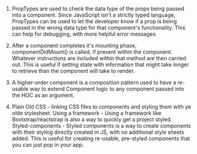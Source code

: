 1. PropTypes are used to check the data type of the props being passed into a component. Since JavaScript isn't a strictly typed language, PropTypes can be used to let the developer know if a prop is being passed in the wrong data type for that component's functionality. This can help for debugging, with more helpful error messages.

2. After a component completes it's mounting phase, componentDidMount() is called, if present within the component. Whatever instructions are included within that method are then carried out. This is useful if setting state with information that might take longer to retrieve than the component will take to render.

3. A higher-order component is a composition pattern used to have a re-usable way to extend Component logic to any component passed into the HOC as an argument.

4. Plain Old CSS - linking CSS files to components and styling them with ye olde stylesheet. Using a framework - Using a framework like Bootstrap/reactstrap is also a way to quickly get a project styled. Styled-components - Styled components is a way to create components with their styling directly created in JS, with no additional style sheets added. This is useful for creating re-usable, pre-styled components that you can just pop in your app.
